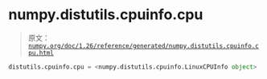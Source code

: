 # numpy.distutils.cpuinfo.cpu

> 原文：[`numpy.org/doc/1.26/reference/generated/numpy.distutils.cpuinfo.cpu.html`](https://numpy.org/doc/1.26/reference/generated/numpy.distutils.cpuinfo.cpu.html)

```py
distutils.cpuinfo.cpu = <numpy.distutils.cpuinfo.LinuxCPUInfo object>
```
